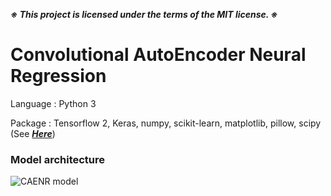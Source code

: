***※ This project is licensed under the terms of the MIT license. ※***

# Convolutional AutoEncoder Neural Regression

Language : Python 3

Package : Tensorflow 2, Keras, numpy, scikit-learn, matplotlib, pillow, scipy (See [***Here***](https://github.com/WondooSeo/Convolutional_AutoEncoder_Neural_Regression/blob/main/package_requirements.txt))

### Model architecture

![CAENR model](https://user-images.githubusercontent.com/62936579/163724072-44bbf9e2-c405-4a24-8e99-201a0a16b604.png)

